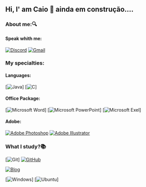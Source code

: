 ## Hi, I' am Caio 👋 ainda em construção....
### About me:🔍


#### Speak whith me:
[![Discord](https://img.shields.io/badge/Discord-05122A?style=for-the-badge&logo=discord&logoColor=4052ef)]() [![Gmail](https://img.shields.io/badge/Gmail-05122A?style=for-the-badge&logo=gmail&logoColor=d30000)]()
### My specialties: 

#### Languages:
[![Java](https://img.shields.io/badge/Java-05122A?style=for-the-badge&logo=java&logoColor=white)] [![C](https://img.shields.io/badge/C-05122A?style=for-the-badge&logo=c&logoColor=white)]
#### Office Package:
[![Microsoft Word](https://img.shields.io/badge/Microsoft_Word-05122A?style=for-the-badge&logo=microsoft-excel&logoColor=003399)]  [![Microsoft PowerPoint](https://img.shields.io/badge/Microsoft_PowerPoint-05122A?style=for-the-badge&logo=microsoft-powerpoint&logoColor=e02c00)] [![Microsoft Exel](https://img.shields.io/badge/Microsoft_Excel-05122A?style=for-the-badge&logo=microsoft-excel&logoColor=darkgreen)]
#### Adobe:
[![Adobe Photoshop](https://img.shields.io/badge/Adobe%20Photoshop-05122A?style=for-the-badge&logo=Adobe%20Photoshop&logoColor=1560d8)]()  [![Adobe Illustrator](https://img.shields.io/badge/Adobe%20Illustrator-05122A?style=for-the-badge&logo=Adobe%20Illustrator&logoColor=d66300)]()

### What I study?📚 
[![Git](https://img.shields.io/badge/Git-05122A?style=for-the-badge&logo=Git&logoColor=fc2500)]  [![GitHub](https://img.shields.io/badge/GitHub-05122A?style=for-the-badge&logo=github&logoColor=white)]()
    
[![Blog](https://img.shields.io/badge/Spring-05122A?style=for-the-badge&logo=Spring&logoColor=green%20green)]()

[![Windows](https://img.shields.io/badge/Windows-05122A?style=for-the-badge&logo=windows&logoColor=white)]  [![Ubuntu](https://img.shields.io/badge/Ubuntu-05122A?style=for-the-badge&logo=ubuntu&logoColor=fc2500)]
  



